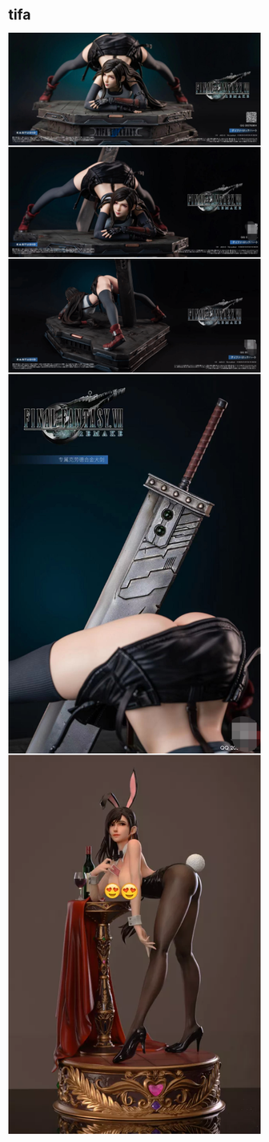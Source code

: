 # tifa
![](JACK-O-Tifa-Lockhart-1-scaled.jpg)
![](JACK-O-Tifa-Lockhart-1.png)
![](JACK-O-Tifa-Lockhart-2.png)
![](JACK-O-Tifa-Lockhart-4.png)
![](https://github.com/zervbot/tifa/blob/main/73f65a7a2062ced2.jpg)
